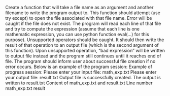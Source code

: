 Create a function that will take a file name as an argument and another filename to write the program
output to. This function should attempt (use try except) to open the file associated with that file
name. Error will be caught if the file does not exist. The program will read each line of that file and try
to compute the expression (assume that each line is one mathematic expression, you can use python
function eval(...) for this purpose). Unsupported operators should be caught. It should then
write the result of that operation to an output file (which is the second argument of this function). Upon
unsupported operation, “bad expression” will be written to output file instead and the program still
continues until it reaches end of file. The program should inform user about successful file creation if
no error occurs. Below is an example of the program session:
Example of progress session:
Please enter your input file: math_exp.txt
Please enter your output file: result.txt
Output file is successfully created. The output is written to
result.txt
Content of math_exp.txt and result.txt
Line number math_exp.txt result